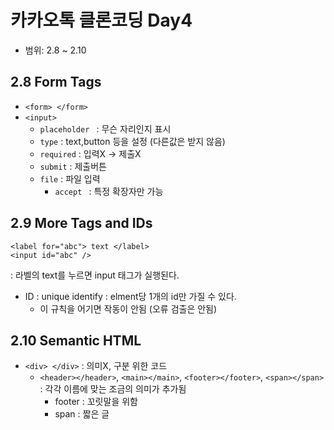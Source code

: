 # 카카오톡 클론코딩 Day4
+ 범위: 2.8 ~ 2.10

## 2.8 Form Tags
+ `<form> </form>`
+ `<input>`
  + `placeholder ` : 무슨 자리인지 표시
  + `type` : text,button 등을 설정 (다른값은 받지 않음)
  + `required` : 입력X -> 제출X
  + `submit` : 제출버튼
  + `file` : 파일 입력
    + `accept ` : 특정 확장자만 가능

## 2.9 More Tags and IDs
```
<label for="abc"> text </label>
<input id="abc" />
```
: 라벨의 text를 누르면 input 태그가 실행된다.

+ ID : unique identify : elment당 1개의 id만 가질 수 있다.
  + 이 규칙을 어기면 작동이 안됨 (오류 검출은 안됨)

## 2.10 Semantic HTML
+ `<div> </div>` : 의미X, 구분 위한 코드
  + `<header></header>`, `<main></main>`, `<footer></footer>`, `<span></span>` : 각각 이름에 맞는 조금의 의미가 추가됨
    + footer : 꼬릿말을 위함
    + span : 짧은 글
